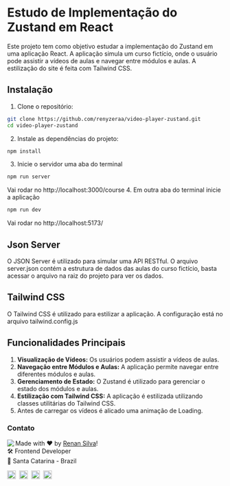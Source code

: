 # Estudo de Implementação do Zustand em React

Este projeto tem como objetivo estudar a implementação do Zustand em uma aplicação React. A aplicação simula um curso fictício, onde o usuário pode assistir a vídeos de aulas e navegar entre módulos e aulas. A estilização do site é feita com Tailwind CSS.

## Instalação

1. Clone o repositório:

```bash
git clone https://github.com/renyzeraa/video-player-zustand.git
cd video-player-zustand
```

2. Instale as dependências do projeto:

```bash
npm install
```

3. Inicie o servidor uma aba do terminal

```bash
npm run server
```

Vai rodar no http://localhost:3000/course 4. Em outra aba do terminal inicie a aplicação

```bash
npm run dev
```

Vai rodar no http://localhost:5173/

## Json Server

O JSON Server é utilizado para simular uma API RESTful. O arquivo server.json contém a estrutura de dados das aulas do curso fictício, basta acessar o arquivo na raiz do projeto para ver os dados.

## Tailwind CSS

O Tailwind CSS é utilizado para estilizar a aplicação.
A configuração está no arquivo tailwind.config.js

## Funcionalidades Principais

1. **Visualização de Vídeos:** Os usuários podem assistir a vídeos de aulas.
2. **Navegação entre Módulos e Aulas:** A aplicação permite navegar entre diferentes módulos e aulas.
3. **Gerenciamento de Estado:** O Zustand é utilizado para gerenciar o estado dos módulos e aulas.
4. **Estilização com Tailwind CSS:** A aplicação é estilizada utilizando classes utilitárias do Tailwind CSS.
5. Antes de carregar os vídeos é alicado uma animação de Loading.

### Contato

<img align="left" src="https://avatars.githubusercontent.com/renyzeraa?size=100">

Made with ❤️ by [Renan Silva](https://github.com/renyzeraa)! <br>
🛠 Frontend Developer <br>
📍 Santa Catarina - Brazil <br>

<a href="https://www.linkedin.com/in/renyzeraa" target="_blank"><img src="https://img.shields.io/badge/LinkedIn-0077B5?style=flat&logo=linkedin&logoColor=white" alt="LinkedIn Badge" height="20"></a>&nbsp;
<a href="mailto:renansilvaytb@gmail.com" target="_blank"><img src="https://img.shields.io/badge/Gmail-D14836?style=flat&logo=gmail&logoColor=white" alt="Gmail Badge" height="20"></a>&nbsp;
<a href="#"><img src="https://img.shields.io/badge/Discord-%237289DA.svg?logo=discord&logoColor=white" title="renan_s#7826" alt="Discord Badge" height="20"></a>&nbsp;
<a href="https://www.github.com/renyzeraa" target="_blank"><img src="https://img.shields.io/badge/GitHub-100000?style=flat&logo=github&logoColor=white" alt="GitHub Badge" height="20"></a>&nbsp;

<br clear="left"/>
